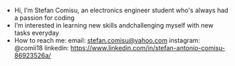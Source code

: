 -  Hi, I’m Stefan Comisu, an electronics engineer student who's always had a passion for coding
-  I’m interested in learning new skills andchallenging myself with new tasks everyday
-  How to reach me:
email: stefan.comisu@yahoo.com
instagram: @comii18
linkedin: https://www.linkedin.com/in/stefan-antonio-comisu-86923526a/

<!---
TeTeLicious18/TeTeLicious18 is a ✨ special ✨ repository because its `README.md` (this file) appears on your GitHub profile.
You can click the Preview link to take a look at your changes.
--->
